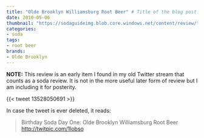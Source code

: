 ```yaml
---
title: "Olde Brooklyn Williamsburg Root Beer" # Title of the blog post.
date: 2010-05-06
thumbnail: "https://sodaguideimg.blob.core.windows.net/content/review/thumbs/old-brooklyn-williamsburg-root-beer.jpg" # Sets thumbnail image appearing inside card on homepage.
categories:
- soda
tags:
- root beer
brands:
- Olde Brooklyn
---
```


**NOTE:** This review is an early item I found in my old Twitter stream that counts as a soda review. It is not in the more useful later form of review but I am including it for posterity.

{{< tweet 13528050691 >}}

In case the tweet is ever deleted, it reads:
> Birthday Soda Day One: Olde Brooklyn Williamsburg Root Beer http://twitpic.com/1lobso